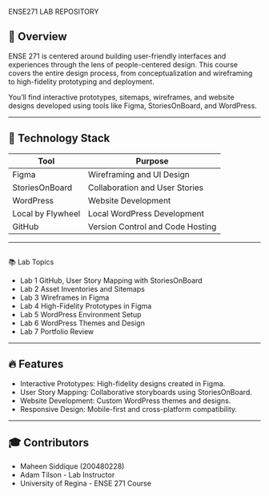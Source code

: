 ENSE271 LAB REPOSITORY

## 📝 Overview  
ENSE 271 is centered around building user-friendly interfaces and experiences through the lens of people-centered design. This course covers the entire design process, from conceptualization and wireframing to high-fidelity prototyping and deployment.

You’ll find interactive prototypes, sitemaps, wireframes, and website designs developed using tools like Figma, StoriesOnBoard, and WordPress.

----

## 🔧 Technology Stack  
| **Tool**          | **Purpose**                         |  
|--------------------|-------------------------------------|  
| Figma             | Wireframing and UI Design          |  
| StoriesOnBoard    | Collaboration and User Stories      |  
| WordPress         | Website Development                |  
| Local by Flywheel | Local WordPress Development         |  
| GitHub            | Version Control and Code Hosting    |  

----

##
📚 Lab Topics

- Lab 1	GitHub, User Story Mapping with StoriesOnBoard
- Lab 2	Asset Inventories and Sitemaps
- Lab 3	Wireframes in Figma
- Lab 4	High-Fidelity Prototypes in Figma
- Lab 5	WordPress Environment Setup
- Lab 6	WordPress Themes and Design
- Lab 7	Portfolio Review
----

## 🔥 Features
+ Interactive Prototypes: High-fidelity designs created in Figma.
+ User Story Mapping: Collaborative storyboards using StoriesOnBoard.
+ Website Development: Custom WordPress themes and designs.
+ Responsive Design: Mobile-first and cross-platform compatibility.
----

## 🎓 Contributors
* Maheen Siddique (200480228)
* Adam Tilson - Lab Instructor
* University of Regina - ENSE 271 Course




